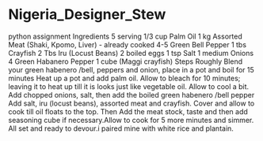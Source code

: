 # Nigeria_Designer_Stew
python assignment
Ingredients
 5 serving
1/3 cup Palm Oil
1 kg Assorted Meat (Shaki, Kpomo, Liver) - already cooked
4-5 Green Bell Pepper
1 tbs Crayfish
2 Tbs Iru (Locust Beans)
2 boiled eggs
1 tsp Salt
1 medium Onions
4 Green Habanero Pepper
1 cube (Maggi crayfish)
Steps
Roughly Blend your green habenero /bell, peppers and onion, place in a pot and boil for 15 minutes
Heat up a pot and add palm oil. Allow to bleach for 10 minutes; leaving it to heat up till it is looks just like vegetable oil.
Allow to cool a bit. Add chopped onions, salt, then add the boiled green habenero /bell pepper Add salt, iru (locust beans), assorted meat and crayfish. Cover and allow to cook till oil floats to the top.
Then Add the meat stock, taste and then add seasoning cube if necessary.Allow to cook for 5 more minutes and simmer.
All set and ready to devour.i paired mine with white rice and plantain.

